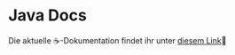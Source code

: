 # Java Docs

Die aktuelle ☕-Dokumentation findet ihr unter [diesem Link](https://jappuccini.github.io/java-docs/)🚀
